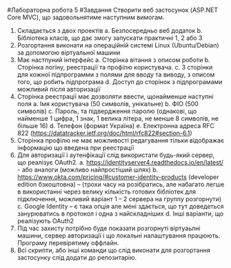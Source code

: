 #Лабораторна робота 5
#Завдання
Створити веб застосунок (ASP.NET Core MVC), що задовольнятиме наступним вимогам.
1.	Складається з двох проектів
a.	Безпосередньо веб додаток 
b.	Бібліотека класів, що дає змогу запускати практичні 1, 2 або 3
2.	Розгортання виконати на операційній системі Linux (Ubuntu/Debian) за допомогою віртуальної машини
3.	Має настпуний інтерфейс
a.	Сторінка вітання з описом роботи
b.	Сторінка логіну, реестрації та профілю користувача.
c.	3 сторінки для кожної підпрограмми з полями для вводу та виводу, з описом того, що робить підпрограма
d.	Доступ до сторінок з підпрограмами можливий після авторизації
4.	Сторінка реестрації має дозволяти ввести, щонайменше наступні поля
a.	Імя користувача (50 символів, унікальне)
b.	ФІО (500 символів)
c.	Пароль, та підвердження паролю (однакові, що найменше 1 цифра, 1 знак, 1 велика літера, не менше 8 символів, не більше 16)
d.	Телефон (формат Україна) 
e.	Електронна адреса RFC 822 (https://datatracker.ietf.org/doc/html/rfc822#section-6.1)
5.	Cторінка профілю не має можливості редагування тільки відображає інформацію що введена при реестрації
6.	Для авторизації і аутенфікації слід використати будь-який сервер, що реалізує OAuth2.
a.	https://identityserver4.readthedocs.io/en/latest/ - або аналоги (можливо найпростіший шлях)
b.	https://www.okta.com/pricing/#customer-identity-products (developer edition бзкоштовна) – (трохи часу на розібратись, але набагато легше в використанні через велику кількість готових бібліотек для підключення, можливий варіант 1 – 2 сервера на группу розгорнути)
c.	Google Identity – є така опція але мені здається, що тут доведеться занурюватись в протокол і одна з найскладніших
d.	Інші варіанти, що реалізують OAuth2
7.	Під час захисту потрібно буде показати розгорнуті віртуаьлні машини, сервер авторизації і що локальні налаштування працюють. Програму перевірятиму оффлайн.
8.	Всі скрипти, або інші команди що слід виконати для розгортання застосунку слід додати до репозитарію.

